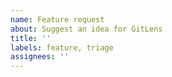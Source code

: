 ```yaml
---
name: Feature request
about: Suggest an idea for GitLens
title: ''
labels: feature, triage
assignees: ''
---
```


<!-- Describe the feature you'd like. -->
